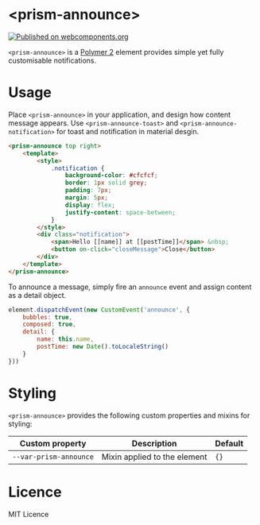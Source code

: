 # \<prism-announce\>

[![Published on webcomponents.org](https://img.shields.io/badge/webcomponents.org-published-blue.svg)](https://www.webcomponents.org/element/owner/my-element)

`<prism-announce>` is a [Polymer 2](http://polymer-project.org/) element provides simple yet fully customisable notifications.

# Usage

Place `<prism-announce>` in your application, and design how content message appears. Use `<prism-announce-toast>` and `<prism-announce-notification>` for toast and notification in material desgin.

```html
<prism-announce top right>
    <template>
        <style>
            .notification {
                background-color: #cfcfcf;
                border: 1px solid grey;
                padding: 7px;
                margin: 5px;
                display: flex;
                justify-content: space-between;
            }
        </style>
        <div class="notification">
            <span>Hello [[name]] at [[postTime]]</span> &nbsp;
            <button on-click="closeMessage">Close</button>
        </div>
    </template>
</prism-announce>
```
To announce a message, simply fire an `announce` event and assign content as a detail object. 

```javascript
element.dispatchEvent(new CustomEvent('announce', {
    bubbles: true,
    composed: true,
    detail: {
        name: this.name,
        postTime: new Date().toLocaleString()
    }
}))
```

# Styling

`<prism-announce>` provides the following custom properties and mixins for styling:

Custom property | Description | Default
----------------|-------------|----------
`--var-prism-announce` | Mixin applied to the element | `{}`

# Licence

MIT Licence
